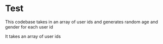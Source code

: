 # Test
This codebase takes in an array of user ids and generates random age and gender for each user id

It takes an array of user ids
